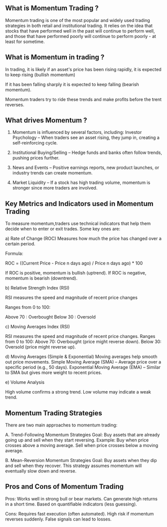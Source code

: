 ## What is Momentum Trading ?
Momentum trading is one of the most popular and widely used trading strategies in both retail and institutional trading. It relies on the idea that stocks that have performed well in the past will continue to perform well, and those that have performed poorly will continue to perform poorly - at least for sometime.

## What is Momentum in trading ?
In trading, it is likely if an asset's price has been rising rapidly, it is expected to keep rising
(bullish momentum)

If it has been falling sharply it is expected to keep falling (bearish momentum).

Momentum traders try to ride these trends and make profits before the trent reverses.

## What drives Momentum ?
1) Momentum is influenced by several factors, including:
Investor Psychology – When traders see an asset rising, they jump in, creating a self-reinforcing cycle.

2) Institutional Buying/Selling – Hedge funds and banks often follow trends, pushing prices further.

3) News and Events – Positive earnings reports, new product launches, or industry trends can create momentum.

4) Market Liquidity – If a stock has high trading volume, momentum is stronger since more traders are involved.

## Key Metrics and Indicators used in Momentum Trading

To measure momentum,traders use technical indicators that help them decide when to enter or exit trades. Some key ones are:

a) Rate of Change (ROC)
Measures how much the price has changed over a certain period.

Formula:


ROC = ((Current Price - Price n days ago) / Price n days ago) * 100

If ROC is positive, momentum is bullish (uptrend).
If ROC is negative, momentum is bearish (downtrend).

b) Relative Strength Index (RSI)

RSI measures the speed and magnitude of recent price changes

Ranges from 0 to 100:

Above 70 : Overbought 
Below 30 : Oversold


c) Moving Averages Index (RSI)

RSI measures the speed and magnitude of recent price changes.
Ranges from 0 to 100:
Above 70: Overbought (price might reverse down).
Below 30: Oversold (price might reverse up).


d) Moving Averages (Simple & Exponential)
Moving averages help smooth out price movements.
Simple Moving Average (SMA) – Average price over a specific period (e.g., 50 days).
Exponential Moving Average (EMA) – Similar to SMA but gives more weight to recent prices.

e) Volume Analysis

High volume confirms a strong trend.
Low volume may indicate a weak trend.


## Momentum Trading Strategies
There are two main approaches to momentum trading:

A. Trend-Following Momentum Strategies
Goal: Buy assets that are already going up and sell when they start reversing.
Example:
Buy when price crosses above a moving average.
Sell when price crosses below a moving average.

B. Mean-Reversion Momentum Strategies
Goal: Buy assets when they dip and sell when they recover.
This strategy assumes momentum will eventually slow down and reverse.


## Pros and Cons of Momentum Trading
Pros:
Works well in strong bull or bear markets.
Can generate high returns in a short time.
Based on quantifiable indicators (less guessing).

Cons:
Requires fast execution (often automated).
High risk if momentum reverses suddenly.
False signals can lead to losses.

